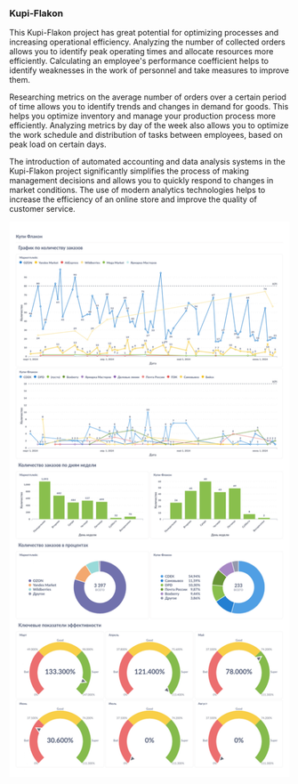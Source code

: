<h3>Kupi-Flakon</h3>


This Kupi-Flakon project has great potential for optimizing processes and increasing operational efficiency.  Analyzing the number of collected orders allows you to identify peak operating times and allocate resources more efficiently. Calculating an employee's performance coefficient helps to identify weaknesses in the work of personnel and take measures to improve them.

Researching metrics on the average number of orders over a certain period of time allows you to identify trends and changes in demand for goods. This helps you optimize inventory and manage your production process more efficiently.  Analyzing metrics by day of the week also allows you to optimize the work schedule and distribution of tasks between employees, based on peak load on certain days.

The introduction of automated accounting and data analysis systems in the Kupi-Flakon project significantly simplifies the process of making management decisions and allows you to quickly respond to changes in market conditions. The use of modern analytics technologies helps to increase the efficiency of an online store and improve the quality of customer service.

![2024](https://github.com/maxtyrsa/Projekt/blob/main/2024.jpg)

